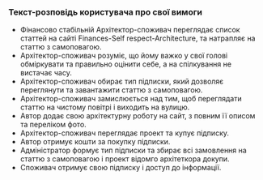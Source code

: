 ### Текст-розповідь користувача про свої вимоги
- Фінансово стабільній Архітектор-споживач переглядає список статтей на сайті Finances-Self respect-Architecture, та натрапляє на статтю з самоповагою.
- Архітектор-споживач розуміє, що йому важко у свої голові обміркувати та правильно оцінити себе, а на спілкування не вистачає часу.
- Архітектор-споживач обирає тип підписки, який дозволяє переглянути та завантажити статтю з самоповагою.
- Архітектор-споживач замислюється над тим, щоб переглядати статтю на чистому повітрі і виходить на вулицю.
- Автор додає свою архітектурну роботу на сайт, з повним її описом та переліком фото.
- Архітектор-споживач переглядає проект та купує підписку.
- Автор отримує кошти за покупку підписки.
- Адміністратор формує тип підписки та збирає всі замовлення на статтю з самоповагою і проект відомго архітеткора докупи.
- Споживач отримує свою підписку і доступ до інформації.
